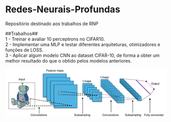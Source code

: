 # Redes-Neurais-Profundas
Repositório destinado aos trabalhos de RNP



##Trabalhos##    
1 - Treinar e avaliar 10 perceptrons no CIFAR10.    
2 - Implementar uma MLP e testar diferentes arquiteturas, otimizadores e funções de LOSS.    
3 - Aplicar algum modelo CNN ao dataset CIFAR-10, de forma a obter um melhor resultado do que o obtido pelos modelos anteriores.  


![Screenshot](Typical_cnn.png)
